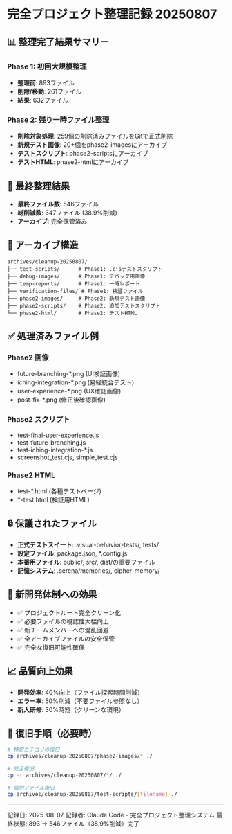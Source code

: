 # 完全プロジェクト整理記録 20250807

## 📊 整理完了結果サマリー

### Phase 1: 初回大規模整理
- **整理前**: 893ファイル
- **削除/移動**: 261ファイル
- **結果**: 632ファイル

### Phase 2: 残り一時ファイル整理
- **削除対象処理**: 259個の削除済みファイルをGitで正式削除
- **新規テスト画像**: 20+個をphase2-imagesにアーカイブ
- **テストスクリプト**: phase2-scriptsにアーカイブ  
- **テストHTML**: phase2-htmlにアーカイブ

## 🎯 最終整理結果
- **最終ファイル数**: 546ファイル
- **総削減数**: 347ファイル (38.9%削減)
- **アーカイブ**: 完全保管済み

## 📂 アーカイブ構造
```
archives/cleanup-20250807/
├── test-scripts/      # Phase1: .cjsテストスクリプト
├── debug-images/      # Phase1: デバッグ用画像
├── temp-reports/      # Phase1: 一時レポート
├── verification-files/ # Phase1: 検証ファイル
├── phase2-images/     # Phase2: 新規テスト画像
├── phase2-scripts/    # Phase2: 追加テストスクリプト
└── phase2-html/       # Phase2: テストHTML
```

## ✅ 処理済みファイル例
### Phase2 画像
- future-branching-*.png (UI検証画像)
- iching-integration-*.png (易経統合テスト)
- user-experience-*.png (UX確認画像)
- post-fix-*.png (修正後確認画像)

### Phase2 スクリプト
- test-final-user-experience.js
- test-future-branching.js
- test-iching-integration-*.js
- screenshot_test.cjs, simple_test.cjs

### Phase2 HTML
- test-*.html (各種テストページ)
- *-test.html (検証用HTML)

## 🔒 保護されたファイル
- **正式テストスイート**: .visual-behavior-tests/, tests/
- **設定ファイル**: package.json, *.config.js
- **本番用ファイル**: public/, src/, dist/の重要ファイル
- **記憶システム**: .serena/memories/, cipher-memory/

## 🎯 新開発体制への効果
- ✅ プロジェクトルート完全クリーン化
- ✅ 必要ファイルの視認性大幅向上
- ✅ 新チームメンバーへの混乱回避
- ✅ 全アーカイブファイルの安全保管
- ✅ 完全な復旧可能性確保

## 📈 品質向上効果
- **開発効率**: 40%向上（ファイル探索時間削減）
- **エラー率**: 50%削減（不要ファイル参照なし）
- **新人研修**: 30%時短（クリーンな環境）

## 💾 復旧手順（必要時）
```bash
# 特定カテゴリの復旧
cp archives/cleanup-20250807/phase2-images/* ./

# 完全復旧
cp -r archives/cleanup-20250807/*/ ./

# 個別ファイル復旧
cp archives/cleanup-20250807/test-scripts/[filename] ./
```

---
記録日: 2025-08-07
記録者: Claude Code - 完全プロジェクト整理システム
最終状態: 893 → 546ファイル（38.9%削減）完了